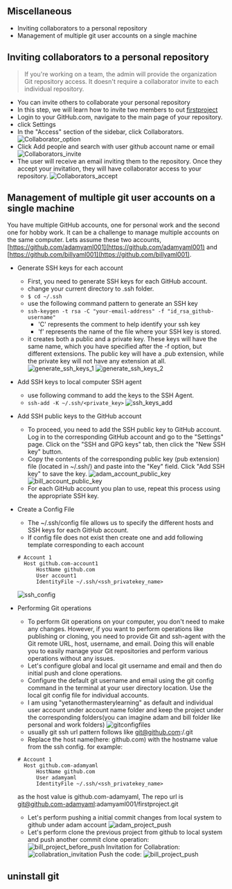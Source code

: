 ## Miscellaneous
- Inviting collaborators to a personal repository
- Management of multiple git user accounts on a single machine

## Inviting collaborators to a personal repository
> If you're working on a team, the admin will provide the organization Git repository access. It doesn't require a collaborator invite to each individual repository.
- You can invite others to collaborate your personal repository
- In this step, we will learn how to invite two members to out [firstproject](https://github.com/yetanothermasterylearning/firstproject)
- Login to your GitHub.com, navigate to the main page of your repository.
- click Settings
- In the "Access" section of the sidebar, click Collaborators.
![Collaborator_option](./Pictures/Collaborator_option.png)
- Click Add people and search with user github account name or email
![Collaborators_invite](./Pictures/Collaborators_invite.png)
- The user will receive an email inviting them to the repository. Once they accept your invitation, they will have collaborator access to your repository.
![Collaborators_accept](./Pictures/Collaborators_accept.png)

## Management of multiple git user accounts on a single machine
You have multiple GitHub accounts, one for personal work and the second one for hobby work. It can be a challenge to manage multiple accounts on the same computer. Lets assume these two accounts, [https://github.com/adamyaml001](https://github.com/adamyaml001) and [https://github.com/billyaml001](https://github.com/billyaml001).

- Generate SSH keys for each account
  - First, you need to generate SSH keys for each GitHub account. 
  - change your current directory to .ssh folder.
  - ```$ cd ~/.ssh```
  - use the following command pattern to generate an SSH key
  - ```ssh-keygen -t rsa -C "your-email-address" -f "id_rsa_github-username"```
    - 'C' represents the comment to help identify your ssh key
    - 'f' represents the name of the file where your SSH key is stored.
  - it creates both a public and a private key. These keys will have the same name, which you have specified after the -f option, but different extensions. The public key will have a .pub extension, while the private key will not have any extension at all.
  ![generate_ssh_keys_1](./Pictures/generate_ssh_keys_1.png)
  ![generate_ssh_keys_2](./Pictures/generate_ssh_keys_2.png)

- Add SSH keys to local computer SSH agent
  - use following command to add the keys to the SSH Agent.
  - ```ssh-add -K ~/.ssh/<private_key>```
  ![ssh_keys_add](./Pictures/ssh_keys_add.png)

- Add SSH public keys to the GitHub account
  - To proceed, you need to add the SSH public key to GitHub account. Log in to the corresponding GitHub account and go to the "Settings" page. Click on the "SSH and GPG keys" tab, then click the "New SSH key" button. 
  - Copy the contents of the corresponding public key (pub extension) file (located in ~/.ssh/) and paste into the "Key" field. Click "Add SSH key" to save the key.
  ![adam_account_public_key](./Pictures/adam_account_public_key.png)
  ![bill_account_public_key](./Pictures/bill_account_public_key.png)
  - For each GitHub account you plan to use, repeat this process using the appropriate SSH key.

- Create a Config File
  - The ~/.ssh/config file allows us to specify the different hosts and SSH keys for each GitHub account.
  - If config file does not exist then create one and add following template corresponding to each account
  ```
  # Account 1
    Host github.com-account1
        HostName github.com
        User account1
        IdentityFile ~/.ssh/<ssh_privatekey_name>
  ```
  ![ssh_config](./Pictures/ssh_config.png)

- Performing Git operations
  - To perform Git operations on your computer, you don't need to make any changes. However, if you want to perform operations like publishing or cloning, you need to provide Git and ssh-agent with the Git remote URL, host, username, and email. Doing this will enable you to easily manage your Git repositories and perform various operations without any issues.
  - Let's configure global and local git username and email and then do initial push and clone operations.
  - Configure the default git username and email using the git config command in the terminal at your user directory location. Use the local git config file for individual accounts.
  - I am using "yetanothermasterylearning" as default and individual user account under account name folder and keep the project under the corresponding folders(you can imagine adam and bill folder like personal and work folders)
  ![gitconfigfiles](./Pictures/gitconfigfiles.png)
  - usually git ssh url pattern follows like git@github.com:<account-username>/<repository-name>.git
  - Replace the host name(here: github.com) with the hostname value from the ssh config.
  for example:
  ```
  # Account 1
    Host github.com-adamyaml
        HostName github.com
        User adamyaml
        IdentityFile ~/.ssh/<ssh_privatekey_name>
  ```
  as the host value is github.com-adamyaml, The repo url is git@github.com-adamyaml:adamyaml001/firstproject.git
  - Let's perform pushing a initial commit changes from local system to github under adam account
  ![adam_project_push](./Pictures/adam_project_push.png)
  - Let's perform clone the previous project from github to local system and push another commit
    clone operation:
  ![bill_project_before_push](./Pictures/bill_project_before_push.png)
    Invitation for Collabration:
  ![collabration_invitation](./Pictures/collabration_invitation.png)
    Push the code:
  ![bill_project_push](./Pictures/bill_project_push.png)

## uninstall git